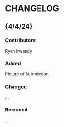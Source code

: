 # CHANGELOG

## {4/4/24}
### Contributors
Ryan Irwandy

### Added
Picture of Submission

### Changed
...

### Removed
...